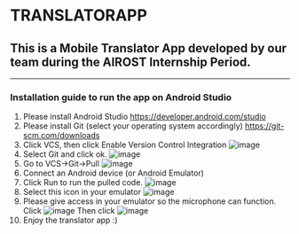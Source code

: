 # TRANSLATORAPP
## This is a Mobile Translator App developed by our team during the AIROST Internship Period.
-------------------------------
### Installation guide to run the app on Android Studio
  1. Please install Android Studio   https://developer.android.com/studio
  2. Please install Git (select your operating system accordingly) https://git-scm.com/downloads
  3. Click VCS, then click Enable Version Control Integration
![image](https://user-images.githubusercontent.com/94900436/143602431-c52615f7-2375-4fa9-93cf-269ead478427.png)
  4. Select Git and click ok.
  ![image](https://user-images.githubusercontent.com/94900436/143603130-4324d456-7fbc-495a-97bd-7a5c7a8e3341.png)
  5. Go to VCS->Git->Pull
  ![image](https://user-images.githubusercontent.com/94900436/143604129-972caa13-424d-4f8d-99d4-ab0f8aa30ebe.png)
  6. Connect an Android device (or Android Emulator)
  7. Click Run to run the pulled code. 
  ![image](https://user-images.githubusercontent.com/94900436/143686565-a776d840-7024-4c8e-b279-98907565078c.png)
  8. Select this icon in your emulator
  ![image](https://user-images.githubusercontent.com/94900436/143686626-ab06086f-d30d-4b70-baeb-2212d86ca59b.png)
  9. Please give access in your emulator so the microphone can function. Click
  ![image](https://user-images.githubusercontent.com/94900436/143686813-9403322e-eeb2-48f3-b63f-2459eadedf00.png)
     Then click
     ![image](https://user-images.githubusercontent.com/94900436/143686746-4388088c-5d17-4333-9c3c-ce3fb14e7832.png)
  10. Enjoy the translator app :)



